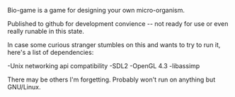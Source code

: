 Bio-game is a game for designing your own micro-organism.

Published to github for development convience -- not ready for use or even really runable in this state.

In case some curious stranger stumbles on this and wants to try to run it, here's a list of dependencies:

-Unix networking api compatibility
-SDL2
-OpenGL 4.3
-libassimp


There may be others I'm forgetting. Probably won't run on anything but GNU/Linux.
